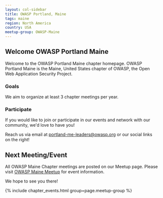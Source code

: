 ```yaml
---
layout: col-sidebar
title: OWASP Portland, Maine
tags: maine
region: North America
country: USA
meetup-group: OWASP-Maine
--- 
```


## Welcome OWASP Portland Maine
Welcome to the OWASP Portland Maine chapter homepage. OWASP Portland Maine is the Maine, United States chapter of OWASP, the Open Web Application Security Project. 

### Goals
We aim to organize at least 3 chapter meetings per year.

### Participate
If you would like to join or participate in our events and network with our community, we'd love to have you!

Reach us via email at <a href="mailto:portland-me-leaders@owasp.org">portland-me-leaders@owasp.org</a> or our social links on the right!

Next Meeting/Event <!-- You should keep this section as it will populate your meetup events -->
---------------------
All OWASP Maine Chapter meetings are posted on our Meetup page.  Please visit [OWASP Maine Meetup](https://www.meetup.com/owasp-maine/) for event information.

We hope to see you there!

{% include chapter_events.html group=page.meetup-group %}
